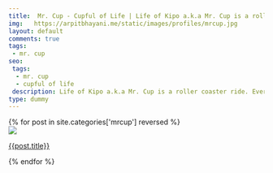 ```yaml
---
title:  Mr. Cup - Cupful of Life | Life of Kipo a.k.a Mr. Cup is a roller coaster ride. Every incident makes him understand life a little better and teaches him a valuable lesson. Come along and enjoy the journey. New episodes every Monday and Thursday.
img:   https://arpitbhayani.me/static/images/profiles/mrcup.jpg
layout: default
comments: true
tags:
 - mr. cup
seo:
 tags:
  - mr. cup
  - cupful of life
 description: Life of Kipo a.k.a Mr. Cup is a roller coaster ride. Every incident makes him understand life a little better and teaches him a valuable lesson. Come along and enjoy the journey. New episodes every Monday and Thursday.
type: dummy
---
```


<div class="ui grid">
    <div class="ui row">
        <div class="ui basic center aligned four column grid stackable">
            {% for post in site.categories['mrcup'] reversed  %}
            <div class="ui column">
                <div class="ui medium circular image">
                    <a href="{{post.url}}">
                        <img src="{{post.img}}"/>
                    </a>
                </div>
                <div class="content">
                    <a href="{{post.url}}">
                        <p class="ui small text">{{post.title}}</p>
                    </a>
                </div>
            </div>
            {% endfor %}
        </div>
    </div>
</div>
